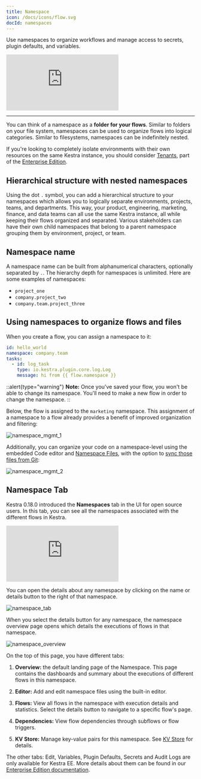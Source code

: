 ```yaml
---
title: Namespace
icon: /docs/icons/flow.svg
docId: namespaces
---
```


Use namespaces to organize workflows and manage access to secrets, plugin defaults, and variables.

<div class="video-container">
  <iframe src="https://www.youtube.com/embed/_HGz2qePYqY?si=QiIRTXasyJyyjWX4" title="YouTube video player" frameborder="0" allow="accelerometer; autoplay; clipboard-write; encrypted-media; gyroscope; picture-in-picture; web-share" referrerpolicy="strict-origin-when-cross-origin" allowfullscreen></iframe>
</div>

---

You can think of a namespace as a **folder for your flows**. Similar to folders on your file system, namespaces can be used to organize flows into logical categories. Similar to filesystems, namespaces can be indefinitely nested.

If you're looking to completely isolate environments with their own resources on the same Kestra instance, you should consider [Tenants](../06.enterprise/02.governance/tenants.md), part of the [Enterprise Edition](../06.enterprise/index.md).

## Hierarchical structure with nested namespaces

Using the dot `.` symbol, you can add a hierarchical structure to your namespaces which allows you to logically separate environments, projects, teams, and departments. This way, your product, engineering, marketing, finance, and data teams can all use the same Kestra instance, all while keeping their flows organized and separated. Various stakeholders can have their own child namespaces that belong to a parent namespace grouping them by environment, project, or team.

## Namespace name
A namespace name can be built from alphanumerical characters, optionally separated by `.`. The hierarchy depth for namespaces is unlimited. Here are some examples of namespaces:
- `project_one`
- `company.project_two`
- `company.team.project_three`

## Using namespaces to organize flows and files

When you create a flow, you can assign a namespace to it:

```yaml
id: hello_world
namespace: company.team
tasks:
  - id: log_task
    type: io.kestra.plugin.core.log.Log
    message: hi from {{ flow.namespace }}
```

::alert{type="warning"}
**Note:** Once you've saved your flow, you won't be able to change its namespace. You'll need to make a new flow in order to change the namespace.
::

Below, the flow is assigned to the `marketing` namespace. This assignment of a namespace to a flow already provides a benefit of improved organization and filtering:

![namespace_mgmt_1](/docs/concepts/namespace_1.png)

Additionally, you can organize your code on a namespace-level using the embedded Code editor and [Namespace Files](../05.concepts/02.namespace-files.md), with the option to [sync those files from Git](../version-control-cicd/04.git.md):

![namespace_mgmt_2](/docs/concepts/namespace_2.png)

## Namespace Tab

Kestra 0.18.0 introduced the **Namespaces** tab in the UI for open source users. In this tab, you can see all the namespaces associated with the different flows in Kestra.

<div class="video-container">
  <iframe src="https://www.youtube.com/embed/MbG9BHJIMzU?si=cEgJHKc6qbIu6kMN" title="YouTube video player" frameborder="0" allow="accelerometer; autoplay; clipboard-write; encrypted-media; gyroscope; picture-in-picture; web-share" referrerpolicy="strict-origin-when-cross-origin" allowfullscreen></iframe>
</div>

You can open the details about any namespace by clicking on the name or details button to the right of that namespace.

![namespace_tab](/docs/workflow-components/namespace/namespace_tab.png)

When you select the details button for any namespace, the namespace overview page opens which details the executions of flows in that namespace.

![namespace_overview](/docs/workflow-components/namespace/namespace_overview.png)

On the top of this page, you have different tabs:

1. **Overview:** the default landing page of the Namespace. This page contains the dashboards and summary about the executions of different flows in this namespace.

2. **Editor:** Add and edit namespace files using the built-in editor.

3. **Flows:** View all flows in the namespace with execution details and statistics. Select the details button to navigate to a specific flow's page.

4. **Dependencies:** View flow dependencies through subflows or flow triggers.

5. **KV Store:** Manage key-value pairs for this namespace. See [KV Store](../05.concepts/05.kv-store.md) for details.

The other tabs: Edit, Variables, Plugin Defaults, Secrets and Audit Logs are only available for Kestra EE. More details about them can be found in our [Enterprise Edition documentation](../06.enterprise/index.md).
